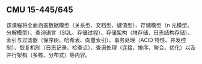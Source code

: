 ## CMU 15-445/645

该课程将全面涵盖数据模型（关系型、文档型、键值型）、存储模型（n 元模型、分解模型）、查询语言（SQL、存储过程）、存储架构（堆存储、日志结构存储）、索引与过滤器（保序树、哈希表、向量索引）、事务处理（ACID 特性、并发控制）、恢复机制（日志记录、检查点）、查询处理（连接、排序、聚合、优化）以及并行架构（多核、分布式）等内容。
